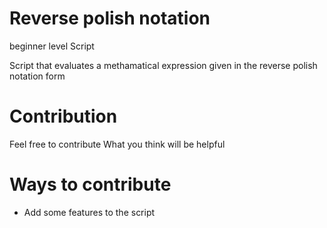 # Reverse polish notation

beginner level Script

Script that evaluates a methamatical expression given in the reverse polish notation form

# Contribution

Feel free to contribute What you think will be helpful

# Ways to contribute

- Add some features to the script
